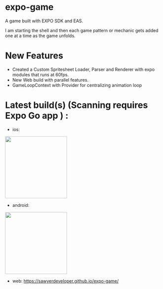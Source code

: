 # expo-game

A game built with EXPO SDK and EAS.

I am starting the shell and then each game pattern or mechanic gets added one at a time as the game unfolds.

# New Features

- Created a Custom Spritesheet Loader, Parser and Renderer with expo modules that runs at 60fps.
- New Web build with parallel features.
- GameLoopContext with Provider for centralizing animation loop

# Latest build(s) (Scanning requires Expo Go app ) :

- ios:

<img src="https://qr.expo.dev/eas-update?updateId=b8edf6c0-fbcd-43df-9c1e-2d10181201a9&appScheme=exp&host=u.expo.dev" width="200" height="200" />

- android:

<img src="https://qr.expo.dev/eas-update?updateId=a1f864b2-8e10-49d3-8f9d-da6cf694e837&appScheme=exp&host=u.expo.dev" width="200" height="200" />

- web:
    https://sawyerdeveloper.github.io/expo-game/
